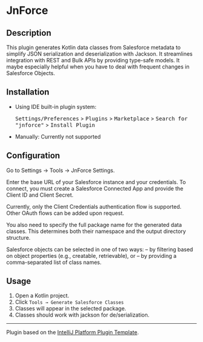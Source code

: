 
# JnForce
## Description
<!-- Plugin description -->
This plugin generates Kotlin data classes from Salesforce metadata to simplify JSON serialization
and deserialization with Jackson. It streamlines integration with REST and Bulk APIs by providing type-safe
models. It maybe especially helpful when you have to deal with frequent changes in Salesforce Objects.
<!-- Plugin description end -->


## Installation

- Using IDE built-in plugin system:

  <kbd>Settings/Preferences</kbd> > <kbd>Plugins</kbd> > <kbd>Marketplace</kbd> > <kbd>Search for "jnforce"</kbd> >
  <kbd>Install Plugin</kbd>

- Manually:
  Currently not supported

## Configuration

Go to Settings → Tools → JnForce Settings.

Enter the base URL of your Salesforce instance and your credentials. To connect, you must create a Salesforce Connected App and provide the Client ID and Client Secret.

Currently, only the Client Credentials authentication flow is supported. Other OAuth flows can be added upon request.

You also need to specify the full package name for the generated data classes. This determines both their namespace and the output directory structure.

Salesforce objects can be selected in one of two ways:
– by filtering based on object properties (e.g., creatable, retrievable), or
– by providing a comma-separated list of class names.

## Usage

1. Open a Kotlin project.
2. Click `Tools → Generate Salesforce Classes` 
3. Classes will appear in the selected package.
4. Classes should work with jackson for de/serialization. 
 
---
Plugin based on the [IntelliJ Platform Plugin Template][template].

[template]: https://github.com/JetBrains/intellij-platform-plugin-template
[docs:plugin-description]: https://plugins.jetbrains.com/docs/intellij/plugin-user-experience.html#plugin-description-and-presentation